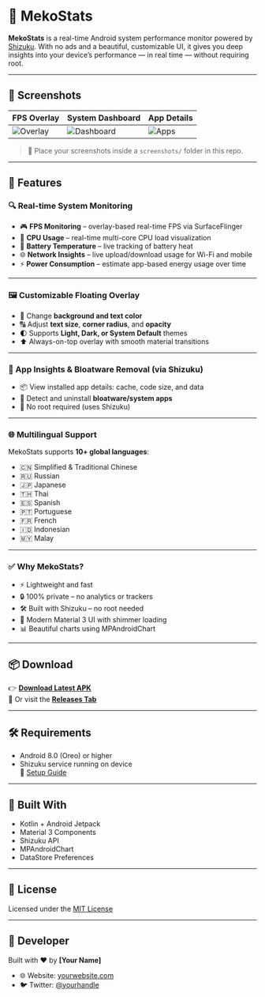 # 📱 MekoStats

**MekoStats** is a real-time Android system performance monitor powered by [Shizuku](https://shizuku.rikka.app/). With no ads and a beautiful, customizable UI, it gives you deep insights into your device’s performance — in real time — without requiring root.

---

## 📸 Screenshots

| FPS Overlay | System Dashboard | App Details |
|-------------|------------------|-------------|
| ![Overlay](screenshots/overlay.png) | ![Dashboard](screenshots/system_monitor.png) | ![Apps](screenshots/apps.png) |

> 📌 Place your screenshots inside a `screenshots/` folder in this repo.

---

## 🚀 Features

### 🔍 Real-time System Monitoring

- 🎮 **FPS Monitoring** – overlay-based real-time FPS via SurfaceFlinger  
- 🧠 **CPU Usage** – real-time multi-core CPU load visualization  
- 🔋 **Battery Temperature** – live tracking of battery heat  
- 🌐 **Network Insights** – live upload/download usage for Wi-Fi and mobile  
- ⚡ **Power Consumption** – estimate app-based energy usage over time

---

### 🖼️ Customizable Floating Overlay

- 🎨 Change **background and text color**
- 🔠 Adjust **text size**, **corner radius**, and **opacity**
- 🌓 Supports **Light, Dark, or System Default** themes
- ⬆️ Always-on-top overlay with smooth material transitions

---

### 🧹 App Insights & Bloatware Removal (via Shizuku)

- 📦 View installed app details: cache, code size, and data
- 🚫 Detect and uninstall **bloatware/system apps**
- 🔐 No root required (uses Shizuku)

---

### 🌐 Multilingual Support

MekoStats supports **10+ global languages**:
- 🇨🇳 Simplified & Traditional Chinese
- 🇷🇺 Russian
- 🇯🇵 Japanese
- 🇹🇭 Thai
- 🇪🇸 Spanish
- 🇵🇹 Portuguese
- 🇫🇷 French
- 🇮🇩 Indonesian
- 🇲🇾 Malay

---

### ✅ Why MekoStats?

- ⚡ Lightweight and fast
- 🔒 100% private – no analytics or trackers
- 🛠 Built with Shizuku – no root needed
- 💎 Modern Material 3 UI with shimmer loading
- 📊 Beautiful charts using MPAndroidChart

---

## 📦 Download

👉 [**Download Latest APK**](https://github.com/yourusername/MekoStats/releases/latest)  
📁 Or visit the [**Releases Tab**](https://github.com/yourusername/MekoStats/releases)

---

## 🛠 Requirements

- Android 8.0 (Oreo) or higher
- Shizuku service running on device  
  📖 [Setup Guide](https://shizuku.rikka.app/guide/setup/)

---

## 🧪 Built With

- Kotlin + Android Jetpack
- Material 3 Components
- Shizuku API
- MPAndroidChart
- DataStore Preferences

---

## 📄 License

Licensed under the [MIT License](LICENSE)

---

## 🧠 Developer

Built with ❤️ by **[Your Name]**

- 🌐 Website: [yourwebsite.com](https://yourwebsite.com)
- 🐦 Twitter: [@yourhandle](https://twitter.com/yourhandle)
